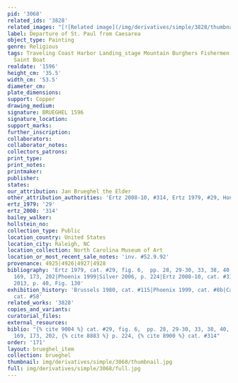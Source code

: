 ```yaml
---
pid: '3068'
related_ids: '3828'
related_images: "[![Related image](/img/derivatives/simple/3828/thumbnail.jpg)](/brughel/3828)"
label: Departure of St. Paul from Caesarea
object_type: Painting
genre: Religious
tags: Traveling Coast Harbor Landing_stage Mountain Burghers Fishermen New_Testament
  Saint Boat
realdate: '1596'
height_cm: '35.5'
width_cm: '53.5'
diameter_cm: 
plate_dimensions: 
support: Copper
drawing_medium: 
signature: BRUEGHEL 1596
signature_location: 
support_marks: 
further_inscription: 
collaborators: 
collaborator_notes: 
collectors_patrons: 
print_type: 
print_notes: 
printmaker: 
publisher: 
states: 
our_attribution: Jan Brueghel the Elder
other_attribution_authorities: 'Ertz 2008-10, #314, Ertz 1979, #29, Honig database'
ertz_1979: '29'
ertz_2008: '314'
bailey_walker: 
hollstein_no: 
collection_type: Public
location_country: United States
location_city: Raleigh, NC
location_collection: North Carolina Museum of Art
location_or_most_recent_sale_notes: 'inv. #52.9.92'
provenance: 4925|4926|4927|4928
bibliography: 'Ertz 1979, cat. #29, fig. 6,  pp. 28, 29-30, 33, 38, 40, 78, 92, 93,
  169, 173, 202|Phoenix 1999|Silver 2006, p. 224|Ertz 2008-10, cat. #314|Ruby in Munich
  2013, p. 40, Fig. 130'
exhibition_history: 'Brussels 1980, cat. #115|Phoenix 1999, cat. #8b|Cassel 2015,
  cat. #58'
related_works: '3828'
copies_and_variants: 
curatorial_files: 
external_resources: 
biblio: "{% cite 9004 %} cat. #29, fig. 6,  pp. 28, 29-30, 33, 38, 40, 78, 92, 93,
  169, 173, 202, {% cite 8883 %} p. 224, {% cite 8900 %} cat. #314"
order: '171'
layout: brueghel_item
collection: brueghel
thumbnail: img/derivatives/simple/3068/thumbnail.jpg
full: img/derivatives/simple/3068/full.jpg
---
```

